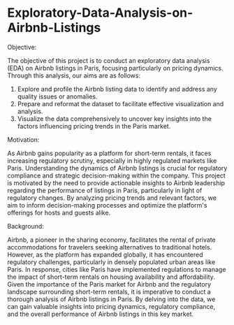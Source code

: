# Exploratory-Data-Analysis-on-Airbnb-Listings
Objective:

The objective of this project is to conduct an exploratory data analysis (EDA) on Airbnb listings in Paris, focusing particularly on pricing dynamics. Through this analysis, our aims are as follows:

1. Explore and profile the Airbnb listing data to identify and address any quality issues or anomalies.
2. Prepare and reformat the dataset to facilitate effective visualization and analysis.
3. Visualize the data comprehensively to uncover key insights into the factors influencing pricing trends in the Paris market.

Motivation:

As Airbnb gains popularity as a platform for short-term rentals, it faces increasing regulatory scrutiny, especially in highly regulated markets like Paris. Understanding the dynamics of Airbnb listings is crucial for regulatory compliance and strategic decision-making within the company. This project is motivated by the need to provide actionable insights to Airbnb leadership regarding the performance of listings in Paris, particularly in light of regulatory changes. By analyzing pricing trends and relevant factors, we aim to inform decision-making processes and optimize the platform's offerings for hosts and guests alike.

Background:

Airbnb, a pioneer in the sharing economy, facilitates the rental of private accommodations for travelers seeking alternatives to traditional hotels. However, as the platform has expanded globally, it has encountered regulatory challenges, particularly in densely populated urban areas like Paris. In response, cities like Paris have implemented regulations to manage the impact of short-term rentals on housing availability and affordability. Given the importance of the Paris market for Airbnb and the regulatory landscape surrounding short-term rentals, it is imperative to conduct a thorough analysis of Airbnb listings in Paris. By delving into the data, we can gain valuable insights into pricing dynamics, regulatory compliance, and the overall performance of Airbnb listings in this key market.
